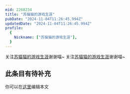 ```yaml
---
mid: 2268234
title: "苏猫猫的游戏生涯"
pubDate: "2024-11-04T11:26:45.994Z"
updatedDate: "2024-11-04T11:26:45.994Z"
profile:
  {
    Nickname: ["苏猫猫的游戏生涯"],
  }
---
```


关注[苏猫猫的游戏生涯](https://space.bilibili.com/2268234)谢谢喵~ 关注[苏猫猫的游戏生涯](https://space.bilibili.com/2268234)谢谢喵~

## 此条目有待补充
你可以在[这里](https://github.com/Yuhanawa/VTuber.ICU-Content/edit/master/v/苏猫猫的游戏生涯/index.md)编辑本文
